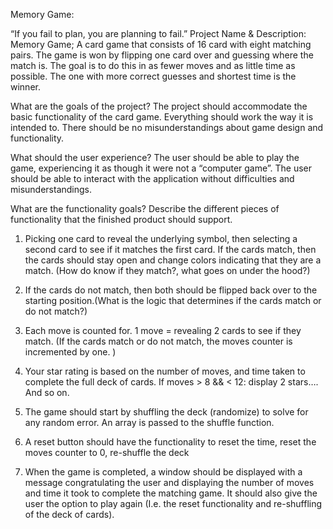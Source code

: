 Memory Game: 

“If you fail to plan, you are planning to fail.”
Project Name & Description:  Memory Game; A card game that consists of 16 card with eight matching pairs. The game is won by flipping one card over and guessing where the match is. The goal is to do this in as fewer moves and as little time as possible. The one with more correct guesses and shortest time is the winner. 

What are the goals of the project?
The project should accommodate the basic functionality of the card game. Everything should work the way it is intended to. There should be no misunderstandings about game design and functionality. 

What should the user experience?
 The user should be able to play the game, experiencing it as though it were not a “computer game”. The user should be able to interact with the application without difficulties and misunderstandings. 



What are the functionality goals? Describe the different pieces of functionality that the finished product should support.

1.	Picking one card to reveal the underlying symbol, then selecting a second card to see if it matches the first card. If the cards match, then the cards should stay open and change colors indicating that they are a match. (How do know if they match?, what goes on under the hood?)
2.	If the cards do not match, then both should be flipped back over to the starting position.(What is the logic that determines if the cards match or do not match?)
3.	Each move is counted for. 1 move = revealing 2 cards to see if they match.  (If the cards match or do not match, the moves counter is incremented by one. )
4.	Your star rating is based on the number of moves, and time taken to complete the full deck of cards. If moves > 8 && < 12: display 2 stars…. And so on. 
5.	The game should start by shuffling the deck (randomize) to solve for any random error. An array is passed to the shuffle function. 

6.	A reset button should have the functionality to reset the time, reset the moves counter to 0, re-shuffle the deck
7.	When the game is completed, a window should be displayed with a message congratulating the user and displaying the number of moves and time it took to complete the matching game.  It should also give the user the option to play again (I.e. the reset functionality and re-shuffling of the deck of cards). 

